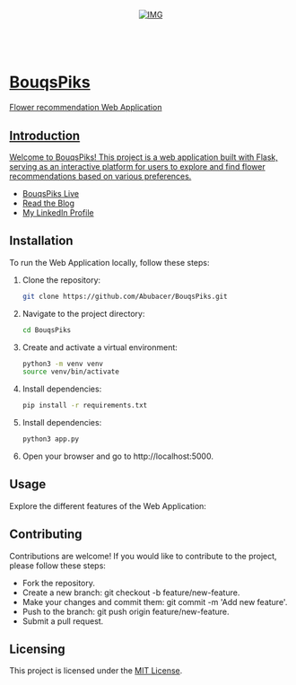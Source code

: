 <!-- repo image -->
<br />
<div align="center">
  <a href="https://github.com/github_username/repo_name">
    <img src="https://github.com/Abubacer/README-Template/blob/master/images/banner.png" alt="IMG" 
  </a>

<h1 align="center"></h1>
<div align="left">
<br />

# BouqsPiks

Flower recommendation Web Application

## Introduction

Welcome to BouqsPiks! This project is a web application built with Flask, serving as an interactive platform for users to explore and find flower recommendations based on various preferences.

- [BouqsPiks Live](http://binaryart.pythonanywhere.com/)
- [Read the Blog](https://www.linkedin.com/pulse/bouqspiks-my-portfolio-project-journey-trials-lessons-belkharmoudi-nghge)
- [My LinkedIn Profile](https://www.linkedin.com/in/azizdesign/)

## Installation

To run the Web Application locally, follow these steps:

1. Clone the repository:

   ```bash
   git clone https://github.com/Abubacer/BouqsPiks.git
   ```
2. Navigate to the project directory:
   ```bash
   cd BouqsPiks
   ```
3. Create and activate a virtual environment:
   ```bash
   python3 -m venv venv
   source venv/bin/activate
   ```
4. Install dependencies:
   ```bash
   pip install -r requirements.txt
   ```
5. Install dependencies:
   ```bash
   python3 app.py
   ```
6. Open your browser and go to http://localhost:5000.

## Usage

Explore the different features of the Web Application:

## Contributing

Contributions are welcome! If you would like to contribute to the project, please follow these steps:

  - Fork the repository.
  - Create a new branch: git checkout -b feature/new-feature.
  - Make your changes and commit them: git commit -m 'Add new feature'.
  - Push to the branch: git push origin feature/new-feature.
  - Submit a pull request.
 
## Licensing

This project is licensed under the [MIT License]().
</div>
